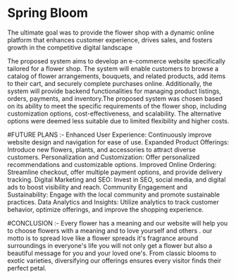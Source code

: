 # Spring Bloom

The ultimate goal was to provide the flower shop with a dynamic online platform that enhances customer experience, drives sales, and fosters growth in the competitive digital landscape

The proposed system aims to develop an e-commerce website specifically tailored for a flower shop. The system will enable customers to browse a catalog of flower arrangements, bouquets, and related products, add items to their cart, and securely complete purchases online. Additionally, the system will provide backend functionalities for managing product listings, orders, payments, and inventory.The proposed system was chosen based on its ability to meet the specific requirements of the flower shop, including customization options, cost-effectiveness, and scalability. The alternative options were deemed less suitable due to limited flexibility and higher costs.

#FUTURE PLANS :- 
Enhanced User Experience: Continuously improve website design and navigation for ease of use.
Expanded Product Offerings: Introduce new flowers, plants, and accessories to attract diverse customers.
Personalization and Customization: Offer personalized recommendations and customizable options.
Improved Online Ordering: Streamline checkout, offer multiple payment options, and provide delivery tracking.
Digital Marketing and SEO: Invest in SEO, social media, and digital ads to boost visibility and reach.
Community Engagement and Sustainability: Engage with the local community and promote sustainable practices.
Data Analytics and Insights: Utilize analytics to track customer behavior, optimize offerings, and improve the shopping experience.

#CONCLUSION :-
Every flower has a meaning and our website will help you to choose flowers with a meaning and to love yourself and others . our motto is to spread love like a flower spreads it's fragrance around surroundings in everyone's life you will not only get a flower but also a beautiful message for you and your loved one's.
From classic blooms to exotic varieties, diversifying our offerings ensures every visitor finds their perfect petal. 


